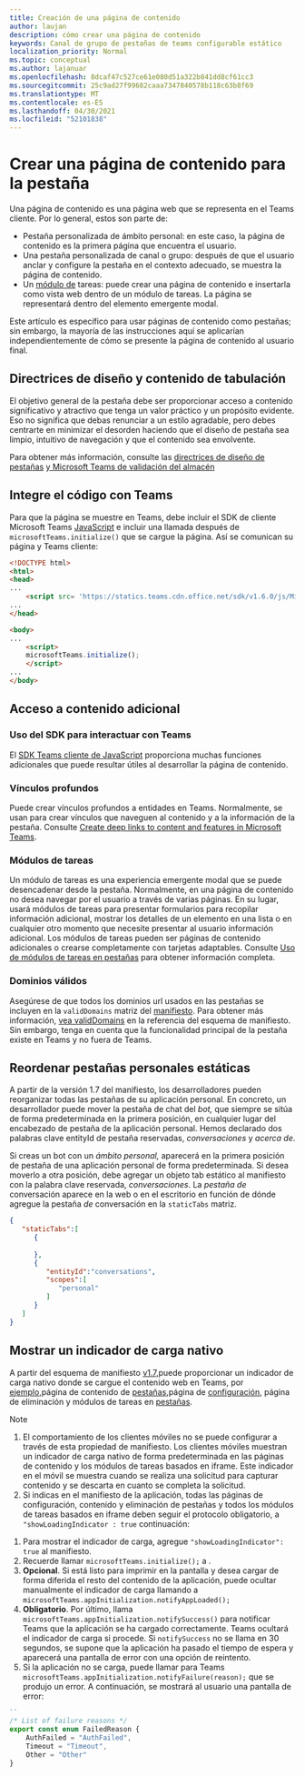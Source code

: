 ```yaml
---
title: Creación de una página de contenido
author: laujan
description: cómo crear una página de contenido
keywords: Canal de grupo de pestañas de teams configurable estático
localization_priority: Normal
ms.topic: conceptual
ms.author: lajanuar
ms.openlocfilehash: 8dcaf47c527ce61e080d51a322b841dd8cf61cc3
ms.sourcegitcommit: 25c9ad27f99682caaa7347840578b118c63b8f69
ms.translationtype: MT
ms.contentlocale: es-ES
ms.lasthandoff: 04/30/2021
ms.locfileid: "52101838"
---
```

# <a name="create-a-content-page-for-your-tab"></a>Crear una página de contenido para la pestaña

Una página de contenido es una página web que se representa en el Teams cliente. Por lo general, estos son parte de:

* Pestaña personalizada de ámbito personal: en este caso, la página de contenido es la primera página que encuentra el usuario.
* Una pestaña personalizada de canal o grupo: después de que el usuario anclar y configure la pestaña en el contexto adecuado, se muestra la página de contenido.
* Un [módulo de](~/task-modules-and-cards/what-are-task-modules.md) tareas: puede crear una página de contenido e insertarla como vista web dentro de un módulo de tareas. La página se representará dentro del elemento emergente modal.

Este artículo es específico para usar páginas de contenido como pestañas; sin embargo, la mayoría de las instrucciones aquí se aplicarían independientemente de cómo se presente la página de contenido al usuario final.

## <a name="tab-content-and-design-guidelines"></a>Directrices de diseño y contenido de tabulación

El objetivo general de la pestaña debe ser proporcionar acceso a contenido significativo y atractivo que tenga un valor práctico y un propósito evidente. Eso no significa que debas renunciar a un estilo agradable, pero debes centrarte en minimizar el desorden haciendo que el diseño de pestaña sea limpio, intuitivo de navegación y que el contenido sea envolvente.

Para obtener más información, consulte las [directrices de diseño de pestañas](~/tabs/design/tabs.md) [y Microsoft Teams de validación del almacén](~/concepts/deploy-and-publish/appsource/prepare/teams-store-validation-guidelines.md)

## <a name="integrate-your-code-with-teams"></a>Integre el código con Teams

Para que la página se muestre en Teams, debe incluir el SDK de cliente Microsoft Teams [JavaScript](/javascript/api/overview/msteams-client?view=msteams-client-js-latest&preserve-view=true) e incluir una llamada después de `microsoftTeams.initialize()` que se cargue la página. Así se comunican su página y Teams cliente:

```html
<!DOCTYPE html>
<html>
<head>
...
    <script src= 'https://statics.teams.cdn.office.net/sdk/v1.6.0/js/MicrosoftTeams.min.js'></script>
...
</head>

<body>
...
    <script>
    microsoftTeams.initialize();
    </script>
...
</body>
```

## <a name="accessing-additional-content"></a>Acceso a contenido adicional

### <a name="using-the-sdk-to-interact-with-teams"></a>Uso del SDK para interactuar con Teams

El [SDK Teams cliente de JavaScript](~/tabs/how-to/using-teams-client-sdk.md) proporciona muchas funciones adicionales que puede resultar útiles al desarrollar la página de contenido.

### <a name="deep-links"></a>Vínculos profundos

Puede crear vínculos profundos a entidades en Teams. Normalmente, se usan para crear vínculos que naveguen al contenido y a la información de la pestaña. Consulte [Create deep links to content and features in Microsoft Teams](~/concepts/build-and-test/deep-links.md).

### <a name="task-modules"></a>Módulos de tareas

Un módulo de tareas es una experiencia emergente modal que se puede desencadenar desde la pestaña. Normalmente, en una página de contenido no desea navegar por el usuario a través de varias páginas. En su lugar, usará módulos de tareas para presentar formularios para recopilar información adicional, mostrar los detalles de un elemento en una lista o en cualquier otro momento que necesite presentar al usuario información adicional. Los módulos de tareas pueden ser páginas de contenido adicionales o crearse completamente con tarjetas adaptables. Consulte [Uso de módulos de tareas en pestañas](~/task-modules-and-cards/task-modules/task-modules-tabs.md) para obtener información completa.

### <a name="valid-domains"></a>Dominios válidos

Asegúrese de que todos los dominios url usados en las pestañas se incluyen en la `validDomains` matriz del [manifiesto](~/concepts/build-and-test/apps-package.md). Para obtener más información, [vea validDomains](~/resources/schema/manifest-schema.md#validdomains) en la referencia del esquema de manifiesto. Sin embargo, tenga en cuenta que la funcionalidad principal de la pestaña existe en Teams y no fuera de Teams.

## <a name="reorder-static-personal-tabs"></a>Reordenar pestañas personales estáticas

A partir de la versión 1.7 del manifiesto, los desarrolladores pueden reorganizar todas las pestañas de su aplicación personal. En concreto, un desarrollador puede mover la pestaña de chat del *bot,* que siempre se sitúa de forma predeterminada en la primera posición, en cualquier lugar del encabezado de pestaña de la aplicación personal. Hemos declarado dos palabras clave entityId de pestaña reservadas, *conversaciones* y *acerca de*.

Si creas un bot con un *ámbito personal,* aparecerá en la primera posición de pestaña de una aplicación personal de forma predeterminada. Si desea moverlo a otra posición, debe agregar un objeto tab estático al manifiesto con la palabra clave reservada, *conversaciones*. La *pestaña de* conversación aparece en la web o en el escritorio en función de dónde agregue la pestaña *de* conversación en la `staticTabs` matriz. 

```json
{
   "staticTabs":[
      {
         
      },
      {
         "entityId":"conversations",
         "scopes":[
            "personal"
         ]
      }
   ]
}
```

## <a name="show-a-native-loading-indicator"></a>Mostrar un indicador de carga nativo

A partir del esquema de manifiesto [v1.7,](../../../resources/schema/manifest-schema.md)puede proporcionar un indicador de carga nativo donde se cargue el contenido web en Teams, por [ejemplo,](#integrate-your-code-with-teams)página de contenido de [pestañas,](configuration-page.md)página de [configuración,](removal-page.md) página de eliminación y módulos de tareas en [pestañas](../../../task-modules-and-cards/task-modules/task-modules-tabs.md). [](../../../resources/schema/manifest-schema.md#showloadingindicator)

> [!NOTE]
> 1. El comportamiento de los clientes móviles no se puede configurar a través de esta propiedad de manifiesto. Los clientes móviles muestran un indicador de carga nativo de forma predeterminada en las páginas de contenido y los módulos de tareas basados en iframe. Este indicador en el móvil se muestra cuando se realiza una solicitud para capturar contenido y se descarta en cuanto se completa la solicitud.
> 2. Si indicas en el manifiesto de la aplicación, todas las páginas de configuración, contenido y eliminación de pestañas y todos los módulos de tareas basados en iframe deben seguir el protocolo obligatorio, a  `"showLoadingIndicator : true`  continuación:


1. Para mostrar el indicador de carga, agregue `"showLoadingIndicator": true` al manifiesto. 
2. Recuerde llamar `microsoftTeams.initialize();` a .
3. **Opcional**. Si está listo para imprimir en la pantalla y desea cargar de forma diferida el resto del contenido de la aplicación, puede ocultar manualmente el indicador de carga llamando a `microsoftTeams.appInitialization.notifyAppLoaded();`
4. **Obligatorio**. Por último, llama `microsoftTeams.appInitialization.notifySuccess()` para notificar Teams que la aplicación se ha cargado correctamente. Teams ocultará el indicador de carga si procede. Si  `notifySuccess`  no se llama en 30 segundos, se supone que la aplicación ha pasado el tiempo de espera y aparecerá una pantalla de error con una opción de reintento.
5. Si la aplicación no se carga, puede llamar para Teams `microsoftTeams.appInitialization.notifyFailure(reason);` que se produjo un error. A continuación, se mostrará al usuario una pantalla de error:

```typescript
``
/* List of failure reasons */
export const enum FailedReason {
    AuthFailed = "AuthFailed",
    Timeout = "Timeout",
    Other = "Other"
}
```
>
